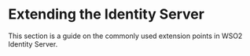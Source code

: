 # Extending the Identity Server

This section is a guide on the commonly used extension points in WSO2
Identity Server.
